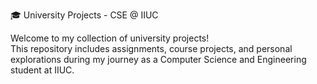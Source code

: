 🎓 University Projects - CSE @ IIUC

Welcome to my collection of university projects!  
This repository includes assignments, course projects, and personal explorations during my journey as a Computer Science and Engineering student at IIUC.


